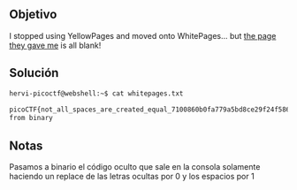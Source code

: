 ## Objetivo
I stopped using YellowPages and moved onto WhitePages... but [the page they gave me](https://jupiter.challenges.picoctf.org/static/95be9526e162185c741259a75dffa0ab/whitepages.txt) is all blank!
## Solución
```bash
hervi-picoctf@webshell:~$ cat whitepages.txt 
                                                                                                                                                                                                                                                                                                                                                                                                                                                                                                                                                                                                                                                                                                                                                                                                                                                                                                                                                                                                                                                                                                                                                                                                                                                                                                                                                                                                                                
picoCTF{not_all_spaces_are_created_equal_7100860b0fa779a5bd8ce29f24f586dc}
from binary
```
## Notas
Pasamos a binario el código oculto que sale en la consola solamente haciendo un replace de las letras ocultas por 0 y los espacios por 1